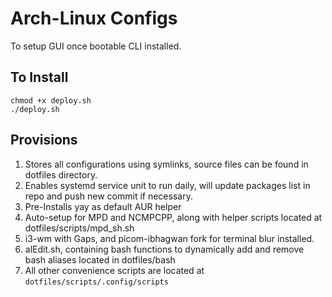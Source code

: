 # Arch-Linux Configs
To setup GUI once bootable CLI installed.

## To Install
```
chmod +x deploy.sh
./deploy.sh
```

## Provisions
1. Stores all configurations using symlinks, source files can be found in dotfiles directory.
2. Enables systemd service unit to run daily, will update packages list in repo and push new commit if necessary.
3. Pre-Installs yay as default AUR helper
4. Auto-setup for MPD and NCMPCPP, along with helper scripts located at dotfiles/scripts/mpd\_sh.sh
5. i3-wm with Gaps, and picom-ibhagwan fork for terminal blur installed.
6. alEdit.sh, containing bash functions to dynamically add and remove bash aliases located in dotfiles/bash
7. All other convenience scripts are located at `dotfiles/scripts/.config/scripts`
